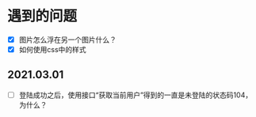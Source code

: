 # 遇到的问题

- [x] 图片怎么浮在另一个图片什么？
- [x] 如何使用css中的样式

## 2021.03.01
- [ ] 登陆成功之后，使用接口“获取当前用户”得到的一直是未登陆的状态码104，为什么？